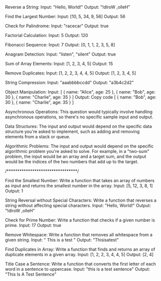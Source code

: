 Reverse a String:
Input: "Hello, World!"
Output: "!dlroW ,olleH"

Find the Largest Number:
Input: [10, 5, 34, 9, 56]
Output: 56

Check for Palindrome:
Input: "racecar"
Output: true

Factorial Calculation:
Input: 5
Output: 120

Fibonacci Sequence:
Input: 7
Output: [0, 1, 1, 2, 3, 5, 8]

Anagram Detection:
Input: "listen", "silent"
Output: true

Sum of Array Elements:
Input: [1, 2, 3, 4, 5]
Output: 15

Remove Duplicates:
Input: [1, 2, 2, 3, 4, 4, 5]
Output: [1, 2, 3, 4, 5]

String Compression:
Input: "aaabbbbccdd"
Output: "a3b4c2d2"

Object Manipulation:
Input:
[
  { name: "Alice", age: 25 },
  { name: "Bob", age: 30 },
  { name: "Charlie", age: 35 }
]
Output:
Copy code
[
  { name: "Bob", age: 30 },
  { name: "Charlie", age: 35 }
]

Asynchronous Operations:
This question would typically involve handling asynchronous operations, so there's no specific sample input and output.

Data Structures:
The input and output would depend on the specific data structure you're asked to implement, such as adding and removing elements from a stack or queue.

Algorithmic Problems:
The input and output would depend on the specific algorithmic problem you're asked to solve. For example, in a "two-sum" problem, the input would be an array and a target sum, and the output would be the indices of the two numbers that add up to the target.


/*********************************/

Find the Smallest Number:
Write a function that takes an array of numbers as input and returns the smallest number in the array.
Input: [5, 12, 3, 8, 1]
Output: 1

String Reversal without Special Characters:
Write a function that reverses a string without affecting special characters.
Input: "Hello, World!"
Output: "!dlroW ,olleH"

Check for Prime Number:
Write a function that checks if a given number is prime.
Input: 17
Output: true

Remove Whitespace:
Write a function that removes all whitespace from a given string.
Input: " This is a test "
Output: "Thisisatest"

Find Duplicates in Array:
Write a function that finds and returns an array of duplicate elements in a given array.
Input: [1, 2, 2, 3, 4, 4, 5]
Output: [2, 4]

Title Case a Sentence:
Write a function that converts the first letter of each word in a sentence to uppercase.
Input: "this is a test sentence"
Output: "This Is A Test Sentence"
